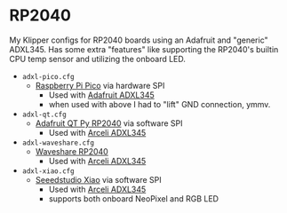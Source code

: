 # RP2040
My Klipper configs for RP2040 boards using an Adafruit and "generic" ADXL345.  Has some extra "features" like supporting the RP2040's builtin CPU temp sensor and utilizing the onboard LED.

- `adxl-pico.cfg`
    - [Raspberry Pi Pico](https://www.adafruit.com/product/4864) via hardware SPI
        - Used with [Adafruit ADXL345](https://www.adafruit.com/product/1231)
        - when used with above I had to "lift" GND connection, ymmv.
- `adxl-qt.cfg`
   - [Adafruit QT Py RP2040](https://www.adafruit.com/product/4900) via software SPI
       - Used with [Arceli ADXL345](https://www.amazon.com/dp/B07DMZCGP9)
- `adxl-waveshare.cfg`
    - [Waveshare RP2040](https://www.amazon.com/dp/B09PBCT559)
       - Used with [Arceli ADXL345](https://www.amazon.com/dp/B07DMZCGP9)
- `adxl-xiao.cfg`
   - [Seeedstudio Xiao](https://www.seeedstudio.com/XIAO-RP2040-v1-0-p-5026.html) via software SPI
      - Used with [Arceli ADXL345](https://www.amazon.com/dp/B07DMZCGP9)
      - supports both onboard NeoPixel and RGB LED
